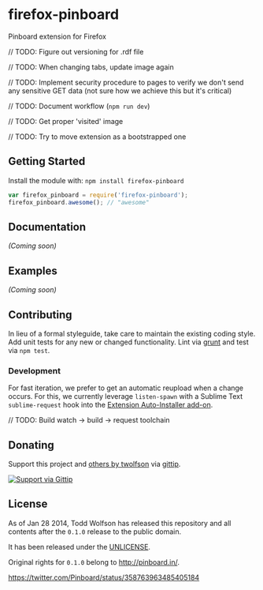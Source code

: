 # firefox-pinboard

Pinboard extension for Firefox

// TODO: Figure out versioning for .rdf file

// TODO: When changing tabs, update image again

// TODO: Implement security procedure to pages to verify we don't send any sensitive GET data (not sure how we achieve this but it's critical)

// TODO: Document workflow (`npm run dev`)

// TODO: Get proper 'visited' image

// TODO: Try to move extension as a bootstrapped one

## Getting Started
Install the module with: `npm install firefox-pinboard`

```javascript
var firefox_pinboard = require('firefox-pinboard');
firefox_pinboard.awesome(); // "awesome"
```

## Documentation
_(Coming soon)_

## Examples
_(Coming soon)_

## Contributing
In lieu of a formal styleguide, take care to maintain the existing coding style. Add unit tests for any new or changed functionality. Lint via [grunt](https://github.com/gruntjs/grunt) and test via `npm test`.

### Development
For fast iteration, we prefer to get an automatic reupload when a change occurs. For this, we currently leverage `listen-spawn` with a Sublime Text `sublime-request` hook into the [Extension Auto-Installer add-on][].

// TODO: Build watch -> build -> request toolchain

[Extension Auto-Installer add-on]: https://addons.mozilla.org/en-US/firefox/addon/autoinstaller/

## Donating
Support this project and [others by twolfson][gittip] via [gittip][].

[![Support via Gittip][gittip-badge]][gittip]

[gittip-badge]: https://rawgithub.com/twolfson/gittip-badge/master/dist/gittip.png
[gittip]: https://www.gittip.com/twolfson/

## License
As of Jan 28 2014, Todd Wolfson has released this repository and all contents after the `0.1.0` release to the public domain.

It has been released under the [UNLICENSE][].

[UNLICENSE]: UNLICENSE

Original rights for `0.1.0` belong to http://pinboard.in/.

https://twitter.com/Pinboard/status/358763963485405184
